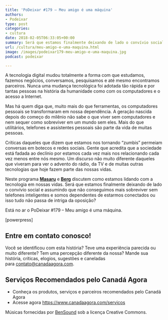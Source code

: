 ```yaml
---
title: 'PoDeixar #179 – Meu amigo é uma máquina'
authors:
- Podeixar
type: post
categories:
- cultura
date: 2018-02-05T06:33:05+00:00
summary: Será que estamos finalmente deixando de lado o convívio social e assumindo que não conseguimos mais sobreviver sem telefones inteligentes e somos dependentes de estarmos conectados ou isso tudo não passa de intriga da oposição?
url: /cultura/meu-amigo-e-uma-maquina.html
image: /images/podeixar179-meu-amigo-e-uma-maquina.jpg
podcast: podeixar

---
```

A tecnologia digital mudou totalmente a forma com que estudamos, fazemos negócios, conversamos, pesquisamos e até mesmo encontramos parceiros. Nunca uma mudança tecnológica foi adotada tão rápida e por tantas pessoas na história da humanidade como com os computadores e o acesso a Internet.

Mas há quem diga que, muito mais do que ferramentas, os computadores pessoais se transformaram em nossa dependência. A geração nascida depois do começo do milênio não sabe o que viver sem computadores e nem sequer como sobreviver em um mundo sem eles. Mais do que utilitários, telefones e assistentes pessoais são parte da vida de muitas pessoas.

Críticas daqueles que dizem que estamos nos tornando &#8220;zumbis&#8221; permeiam conversas em botecos e redes sociais. Gente que acredita que a sociedade está fadada ao declínio por estamos cada vez mais nos relacionando cada vez menos entre nós mesmo. Um discurso não muito diferente daqueles que viveram para ver o advento do rádio, da TV e de muitas outras tecnologias que hoje fazem parte das nossas vidas.

Neste programa **[Masaru][1]** e **[Berg][2]** discutem como estamos lidando com a tecnologia em nossas vidas. Será que estamos finalmente deixando de lado o convívio social e assumindo que não conseguimos mais sobreviver sem telefones inteligentes e somos dependentes de estarmos conectados ou isso tudo não passa de intriga da oposição?

Está no ar o PoDeixar #179 &#8211; Meu amigo é uma máquina.

[powerpress]

## Entre em contato conosco!

Você se identificou com esta história? Teve uma experiência parecida ou muito diferente? Tem uma percepção diferente da nossa? Mande sua história, críticas, elogios, sugestões e caneladas para <contato@canadaagora.com>.

## Serviços Recomendados pelo Canadá Agora

  * Conheça os produtos, serviços e parceiros recomendados pelo Canadá Agora
  * Acesse agora <https://www.canadaagora.com/servicos>

Músicas fornecidas por <a href="http://www.bensound.com/" target="_blank" rel="noopener noreferrer">BenSound</a> sob a licença Creative Commons.

 [1]: /japa
 [2]: /berg